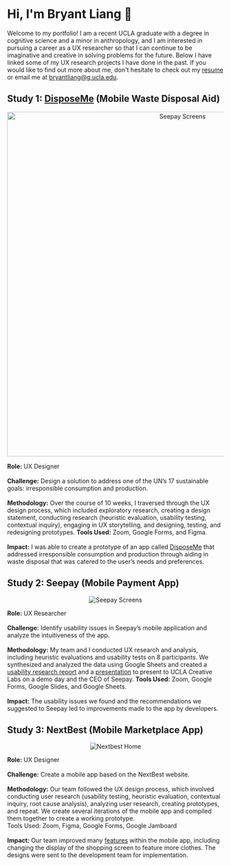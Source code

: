 # Hi, I'm Bryant Liang 🙂

<!-- 
<p align="center">
  <img width="300px" src="https://user-images.githubusercontent.com/79380837/206579489-8d5c1fdc-cf69-4482-b45f-f02ea8c8965e.jpeg" alt="headshot">
</p>
-->

Welcome to my portfolio! I am a recent UCLA graduate with a degree in cognitive science and a minor in anthropology, and I am interested in pursuing a career as a UX researcher so that I can continue to be imaginative and creative in solving problems for the future. Below I have linked some of my UX research projects I have done in the past. If you would like to find out more about me, don't hesitate to check out my [resume](https://drive.google.com/drive/u/1/my-drive) or email me at bryantliang@g.ucla.edu. 

<!-- 
Useful Links
1. Basic Github Markdown: https://docs.github.com/en/get-started/writing-on-github/getting-started-with-writing-and-formatting-on-github/basic-writing-and-formatting-syntax
2. DH 110 Github Web Documentation (turning it into index.html): https://docs.google.com/document/d/1vpEVgwfK1LEzB7UEqBU0UpTRvDqYNHJKQGJXOTFqaYU/edit
3. DH 110 Responsive/Bootstrap Tutorial (making it nice): https://docs.google.com/document/d/1CyYUvt42pAI6hiE1CmHUlvB4nJ4RwENeRrh5m_W42jI/edit
-->

## Study 1: [DisposeMe](https://github.com/brygoesmoo/DH110/tree/main/Portfolio) (Mobile Waste Disposal Aid)
<p align="center">
  <img width="800px" src="https://user-images.githubusercontent.com/79380837/206577164-4c33b189-0411-4ec0-ae20-eaffe3d21ada.png" alt="Seepay Screens">
</p>

**Role:** UX Designer
<br><br> **Challenge:** Design a solution to address one of the UN’s 17 sustainable goals: irresponsible consumption and production. 
<br><br> **Methodology:** Over the course of 10 weeks, I traversed through the UX design process, which included exploratory research, creating a design statement, conducting research (heuristic evaluation, usability testing, contextual inquiry), engaging in UX storytelling, and designing, testing, and redesigning prototypes. **Tools Used:** Zoom, Google Forms, and Figma. 
<br><br> **Impact:** I was able to create a prototype of an app called [DisposeMe](https://github.com/brygoesmoo/DH110/tree/main/Portfolio) that addressed irresponsible consumption and production through aiding in waste disposal that was catered to the user’s needs and preferences. 

## Study 2: Seepay (Mobile Payment App)
<p align="center">
  <img src="https://user-images.githubusercontent.com/79380837/206574239-dc6c5d44-8819-463c-8fc1-8b5509ed941d.png" alt="Seepay Screens">
</p>

**Role:** UX Researcher
<br><br> **Challenge:** Identify usability issues in Seepay’s mobile application and analyze the intuitiveness of the app. 
<br><br> **Methodology:**  My team and I conducted UX research and analysis, including heuristic evaluations and usability tests on 8 participants. We synthesized and analyzed the data using Google Sheets and created a [usability research report](https://drive.google.com/file/d/1rKBLxrFM66W1Xq9ECBqj0PpdzZ-j2HBB/view?usp=sharing) and a [presentation](https://drive.google.com/file/d/1ub9fs-LU3hb_aM4atjm28EgqUDebTloO/view?usp=sharing) to present to UCLA Creative Labs on a demo day and the CEO of Seepay. **Tools Used:** Zoom, Google Forms, Google Slides, and Google Sheets.
<br><br> **Impact:** The usability issues we found and the recommendations we suggested to Seepay led to improvements made to the app by developers. 


## Study 3: NextBest (Mobile Marketplace App)
<p align="center">
  <img src="https://user-images.githubusercontent.com/79380837/206575866-5198086c-eb8d-4323-a9b7-5063cb5eb5e0.png" alt="Nextbest Home">
</p>

**Role:** UX Designer
<br><br> **Challenge:** Create a mobile app based on the NextBest website.
<br><br> **Methodology:** Our team followed the UX design process, which involved conducting user research (usability testing, heuristic evaluation, contextual inquiry, root cause analysis), analyzing user research, creating prototypes, and repeat. We create several iterations of the mobile app and compiled them together to create a working prototype.  
Tools Used: Zoom, Figma, Google Forms, Google Jamboard
<br><br> **Impact:** Our team improved many [features](https://www.figma.com/file/tEaE90Z5utGdqV2EmIu4OL/Bryant's-NextBest-Prototypes?node-id=0-1) within the mobile app, including changing the display of the shopping screen to feature more clothes. The designs were sent to the development team for implementation.
